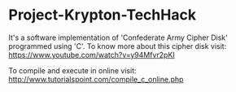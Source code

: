 # Project-Krypton-TechHack

It's a software implementation of 'Confederate Army Cipher Disk' programmed using 'C'.
To know more about this cipher disk visit: https://www.youtube.com/watch?v=y94Mfvr2pKI

To compile and execute in online visit: http://www.tutorialspoint.com/compile_c_online.php

